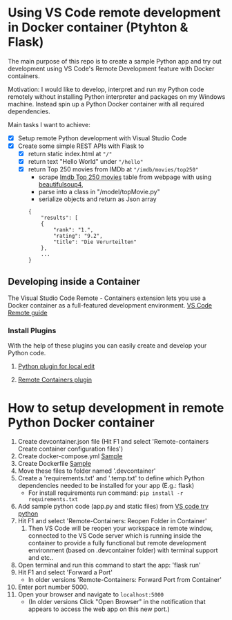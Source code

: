 # Using VS Code remote development in Docker container (Ptyhton & Flask)
The main purpose of this repo is to create a sample Python app and try out development using VS Code's Remote Development feature with Docker containers. 

Motivation:
I would like to develop, interpret and run my Python code remotely without installing Python interpreter and packages on my Windows machine. Instead spin up a Python Docker container with all required dependencies.

Main tasks I want to achieve:
- [X] Setup remote Python development with Visual Studio Code
- [X] Create some simple REST APIs with Flask to
    - [X] return static index.html at `"/"`
    - [X] return text "Hello World" under `"/hello"`
    - [X] return Top 250 movies from IMDb at `"/imdb/movies/top250"`
        - scrape [Imdb Top 250 movies](https://www.imdb.com/chart/top/?ref_=nv_mv_250) table from webpage with using [beautifulsoup4](https://www.crummy.com/software/BeautifulSoup/bs4/doc/#quick-start),
        - parse into a class in "/model/topMovie.py"
        - serialize objects and return as Json array 
        ```
        {
            "results": [
            {
                "rank": "1.",
                "rating": "9.2",
                "title": "Die Verurteilten"
            },
            ...
        }
        ```

## Developing inside a Container
The Visual Studio Code Remote - Containers extension lets you use a Docker container as a full-featured development environment. 
[VS Code Remote guide](https://code.visualstudio.com/docs/remote/containers#_quick-start-open-a-folder-in-a-container)

### Install Plugins
With the help of these plugins you can easily create and develop your Python code.

1. [Python plugin for local edit](https://marketplace.visualstudio.com/items?itemName=ms-python.python) 

2. [Remote Containers plugin](https://marketplace.visualstudio.com/items?itemName=ms-vscode-remote.remote-containers)

# How to setup development in remote Python Docker container
1. Create devcontainer.json file (Hit F1 and select 'Remote-containers Create container configuration files')
2. Create docker-compose.yml [Sample](https://github.com/microsoft/python-sample-tweeterapp/blob/master/.devcontainer/docker-compose.yml)
3. Create Dockerfile [Sample](https://github.com/microsoft/python-sample-tweeterapp/blob/master/.devcontainer/Dockerfile)
4. Move these files to folder named '.devcontainer'
6. Create a 'requirements.txt' and '.temp.txt' to define which Python dependencies needed to be installed for your app (E.g.: flask)
    - For install requirements run command: `pip install -r requirements.txt`
5. Add sample python code (app.py and static files) from [VS code try python](https://github.com/microsoft/vscode-remote-try-python)
6. Hit F1 and select 'Remote-Containers: Reopen Folder in Container'
    1. Then VS Code will be reopen your workspace in remote window, connected to the VS Code server which is running  inside the container to provide a fully functional but remote development environment (based on .devcontainer folder) with terminal support and etc..
7. Open terminal and run this command to start the app: 'flask run'
8. Hit F1 and select 'Forward a Port' 
    - In older versions 'Remote-Containers: Forward Port from Container'
9. Enter port number 5000.
10. Open your browser and navigate to `localhost:5000`
    - (In older versions Click "Open Browser" in the notification that appears to access the web app on this new port.)



